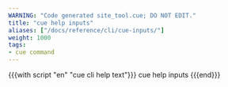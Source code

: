 ```yaml
---
WARNING: "Code generated site_tool.cue; DO NOT EDIT."
title: "cue help inputs"
aliases: ["/docs/reference/cli/cue-inputs/"]
weight: 1000
tags:
- cue command
---
```


{{{with script "en" "cue cli help text"}}}
cue help inputs
{{{end}}}

